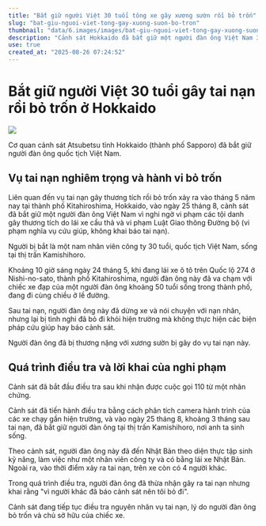 ```yaml
---
title: "Bắt giữ người Việt 30 tuổi tông xe gãy xương sườn rồi bỏ trốn"
slug: "bat-giu-nguoi-viet-tong-gay-xuong-suon-bo-tron"
thumbnail: "data/6.images/images/bat-giu-nguoi-viet-tong-gay-xuong-suon-bo-tron.webp"
description: "Cảnh sát Hokkaido đã bắt giữ một người đàn ông Việt Nam 30 tuổi vì gây tai nạn tông gãy xương sườn một người đi xe đạp rồi bỏ trốn khỏi hiện trường, vụ việc xảy ra vào tháng 5 và người này bị bắt 3 tháng sau đó."
use: true
created_at: "2025-08-26 07:24:52"
---
```


# Bắt giữ người Việt 30 tuổi gây tai nạn rồi bỏ trốn ở Hokkaido

![](/images/20250826-90053244-hokkaibunv-000-2-view.webp)

Cơ quan cảnh sát Atsubetsu tỉnh Hokkaido (thành phố Sapporo) đã bắt giữ người đàn ông quốc tịch Việt Nam.

## Vụ tai nạn nghiêm trọng và hành vi bỏ trốn

Liên quan đến vụ tai nạn gây thương tích rồi bỏ trốn xảy ra vào tháng 5 năm nay tại thành phố Kitahiroshima, Hokkaido, vào ngày 25 tháng 8, cảnh sát đã bắt giữ một người đàn ông Việt Nam vì nghi ngờ vi phạm các tội danh gây thương tích do lái xe cẩu thả và vi phạm Luật Giao thông Đường bộ (vi phạm nghĩa vụ cứu giúp, không khai báo tai nạn).

Người bị bắt là một nam nhân viên công ty 30 tuổi, quốc tịch Việt Nam, sống tại thị trấn Kamishihoro.

Khoảng 10 giờ sáng ngày 24 tháng 5, khi đang lái xe ô tô trên Quốc lộ 274 ở Nishi-no-sato, thành phố Kitahiroshima, người đàn ông này đã va chạm với chiếc xe đạp của một người đàn ông khoảng 50 tuổi sống trong thành phố, đang đi cùng chiều ở lề đường.

Sau tai nạn, người đàn ông này đã dừng xe và nói chuyện với nạn nhân, nhưng lại bị tình nghi đã bỏ đi khỏi hiện trường mà không thực hiện các biện pháp cứu giúp hay báo cảnh sát.

Người đàn ông đã bị thương nặng với xương sườn bị gãy do vụ tai nạn này.

## Quá trình điều tra và lời khai của nghi phạm

Cảnh sát đã bắt đầu điều tra sau khi nhận được cuộc gọi 110 từ một nhân chứng.

Cảnh sát đã tiến hành điều tra bằng cách phân tích camera hành trình của các xe chạy gần hiện trường, và vào ngày 25 tháng 8, khoảng 3 tháng sau tai nạn, đã bắt giữ người đàn ông tại thị trấn Kamishihoro, nơi anh ta sinh sống.

Theo cảnh sát, người đàn ông này đã đến Nhật Bản theo diện thực tập sinh kỹ năng, làm việc như một nhân viên công ty và có bằng lái xe Nhật Bản. Ngoài ra, vào thời điểm xảy ra tai nạn, trên xe còn có 4 người khác.

Trong quá trình điều tra, người đàn ông đã thừa nhận gây ra tai nạn nhưng khai rằng "vì người khác đã báo cảnh sát nên tôi bỏ đi".

Cảnh sát đang tiếp tục điều tra nguyên nhân vụ tai nạn, lý do người đàn ông bỏ trốn và chủ sở hữu của chiếc xe.